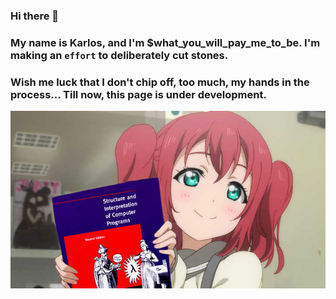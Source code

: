 ### Hi there 👋
### My name is Karlos, and I'm $what_you_will_pay_me_to_be. I'm making an `effort` to deliberately cut stones.
### Wish me luck that I don't chip off, too much, my hands in the process... Till now, this page is under development.

![alt text](https://raw.githubusercontent.com/effort99/effort99/master/Sicp%20anime.jpg)
<!--
## Look for what I have Contributed, and you will know more about me.

**effort99/effort99** is a ✨ _special_ ✨ repository because its `README.md` (this file) appears on your GitHub profile.

Here are some ideas to get you started:

- 🔭 I’m currently working on ...
- 🌱 I’m currently learning ...
- 👯 I’m looking to collaborate on ...
- 🤔 I’m looking for help with ...
- 💬 Ask me about ...
- 📫 How to reach me: ...
- 😄 Pronouns: ...
- ⚡ Fun fact: ...
-->
